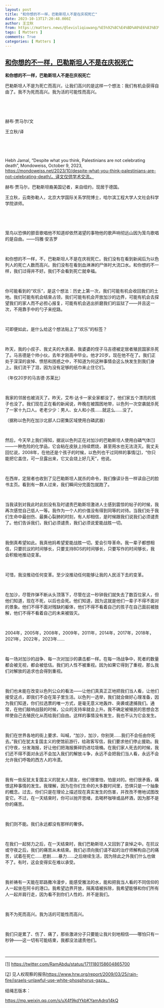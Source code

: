 ```yaml
---
layout: post
title: "和你想的不一样，巴勒斯坦人不是在庆祝死亡"
date: 2023-10-13T17:20:48.000Z
author: 王立秋
from: https://matters.news/@levisliqiuwang/%E5%92%8C%E4%BD%A0%E6%83%B3%E7%9A%84%E4%B8%8D%E4%B8%80%E6%A0%B7-%E5%B7%B4%E5%8B%92%E6%96%AF%E5%9D%A6%E4%BA%BA%E4%B8%8D%E6%98%AF%E5%9C%A8%E5%BA%86%E7%A5%9D%E6%AD%BB%E4%BA%A1-bafybeie7kzetecvbufeeyhnzyzqt3cgwps4zabm6h5waot7hzs4ruxf4t4
tags: [ Matters ]
comments: True
categories: [ Matters ]
---
```

<!--1697217648000-->
[和你想的不一样，巴勒斯坦人不是在庆祝死亡](https://matters.news/@levisliqiuwang/%E5%92%8C%E4%BD%A0%E6%83%B3%E7%9A%84%E4%B8%8D%E4%B8%80%E6%A0%B7-%E5%B7%B4%E5%8B%92%E6%96%AF%E5%9D%A6%E4%BA%BA%E4%B8%8D%E6%98%AF%E5%9C%A8%E5%BA%86%E7%A5%9D%E6%AD%BB%E4%BA%A1-bafybeie7kzetecvbufeeyhnzyzqt3cgwps4zabm6h5waot7hzs4ruxf4t4)
------

<div>
<p><strong>和你想的不一样，巴勒斯坦人不是在庆祝死亡</strong></p><p>巴勒斯坦人不是为死亡而高兴，让我们高兴的是这样一个想法：我们有机会获得自由了。我不为死而高兴。我为活的可能性而高兴。</p><p> </p><p> </p><p>赫布·贾马尔/文</p><p>王立秋/译</p><p> </p><p> </p><p>Hebh Jamal, “Despite what you think, Palestinians are not celebrating death”, Mondoweiss, October 9, 2023, <a target="_blank" rel="noopener noreferrer nofollow" href="https://mondoweiss.net/2023/10/despite-what-you-think-palestinians-are-not-celebrating-death/%E3%80%82%E8%AF%91%E6%96%87%E4%BB%85%E4%BE%9B%E5%AD%A6%E6%9C%AF%E4%BA%A4%E6%B5%81%E3%80%82">https://mondoweiss.net/2023/10/despite-what-you-think-palestinians-are-not-celebrating-death/。译文仅供学术交流。</a></p><p>赫布·贾马尔，巴勒斯坦裔美国记者，来自纽约，现居于德国。</p><p>王立秋，云南弥勒人，北京大学国际关系学院博士，哈尔滨工程大学人文社会科学学院讲师。</p><p> </p><p> </p><p>笼鸟以恐惧的颤音歌唱他不知道却依然渴望的事物他的歌声响彻远山因为笼鸟歌唱的是自由。——玛雅·安吉罗</p><p> </p><p>和你想的不一样，不，巴勒斯坦人不是在庆祝死亡。我们没有在看到新闻后为以色列人的死亡人数而高兴。我们没有在看到血淋淋的尸体时大流口水。和你想的不一样，我们过得并不好。我们不会看到死亡就幸福。</p><p> </p><p>你可能看到的“欢乐”，是这个想法：历史上第一次，我们可能有机会收回我们的土地。我们可能有机会结束占领，我们可能有机会开放加沙的边界，可能有机会去探望我们的家人而不必担心报复，可能有机会逃出折磨我们的监狱了——并且这一次，不用靠手中的勺子来挖路。</p><p> </p><p>可即便如此，是什么给这个想法贴上了“欢乐”的标签？</p><p> </p><p>昨天，我的小叔子、我丈夫的大表弟、我婆婆的侄子马吉德被定居者殖民国家杀死了。马吉德是个帅小伙，去年才刚高中毕业。他才20岁。现在他不在了。我们正处于深深的哀悼、愤怒和困惑之中，不知道为何这种事情会这么快发生到我们身上。我们流干了泪，因为没有足够的纸巾来止住它们。</p><p></p><p>（年仅20岁的马吉德·苏莱比）</p><p> </p><p>我家的邻居也被消灭了。昨天，艾布·达卡一家全家都没了，他们家五个漂亮的孩子也没了。我们现在正在看的新闻说，昨晚在被围困地带，以色列一次空袭就杀死了一家十九口人。老老少少：男人、女人和小孩……就这么……没了。</p><p></p><p>（据称以色列在加沙北部人口密集区域使用白磷武器）</p><p> </p><p>然后，今天早上我们得知，据说以色列正在对加沙的巴勒斯坦人使用白磷气体<a target="_blank" rel="noopener noreferrer nofollow" href="https://matters.news/@levisliqiuwang/%E5%92%8C%E4%BD%A0%E6%83%B3%E7%9A%84%E4%B8%8D%E4%B8%80%E6%A0%B7-%E5%B7%B4%E5%8B%92%E6%96%AF%E5%9D%A6%E4%BA%BA%E4%B8%8D%E6%98%AF%E5%9C%A8%E5%BA%86%E7%A5%9D%E6%AD%BB%E4%BA%A1-bafybeie7kzetecvbufeeyhnzyzqt3cgwps4zabm6h5waot7hzs4ruxf4t4#_ftn1">[1]</a>——一种危险的化学品，它会粘在皮肤上持续燃烧，甚至用水也无法浇灭。我丈夫回忆说，2008年，在他还是个孩子的时候，以色列也干过同样的事情<a target="_blank" rel="noopener noreferrer nofollow" href="https://matters.news/@levisliqiuwang/%E5%92%8C%E4%BD%A0%E6%83%B3%E7%9A%84%E4%B8%8D%E4%B8%80%E6%A0%B7-%E5%B7%B4%E5%8B%92%E6%96%AF%E5%9D%A6%E4%BA%BA%E4%B8%8D%E6%98%AF%E5%9C%A8%E5%BA%86%E7%A5%9D%E6%AD%BB%E4%BA%A1-bafybeie7kzetecvbufeeyhnzyzqt3cgwps4zabm6h5waot7hzs4ruxf4t4#_ftn2">[2]</a>，“你只能把它盖住，可一旦露出来，它又会烧上好几天”，他说。</p><p> </p><p>在西岸，定居者也收到了见巴勒斯坦人就杀的命令，我们像读讣告一样读自己的脸书主页。看到有一群人过来，我们瞬间分完面包就跑了。</p><p> </p><p>当我读到对我此时此刻没有及时谴责巴勒斯坦激进人士感到震惊的帖子的时候，我再次感觉自己低人一等。我作为一个人的价值没有得到同等的对待。当我们处于我们生命中最创伤、最撕心裂肺的时刻，有人却相信，是时候跟我们说我们必须谴责了。他们告诉我们，我们必须谴责，我们必须说爱能战胜一切。</p><p> </p><p>我倒真希望如此。我真他妈希望爱能战胜一切。爱会引导革命。我一辈子都想相信，只要抗议的时间够长，只要支持BDS的时间够长，只要写作的时间够长，我会积极地推动变革。</p><p> </p><p>可惜，我没推动任何变革。至少没推动任何能够让我的人民活下去的变革。</p><p> </p><p>在加沙，尽管炸弹不断从头顶落下，尽管在这一秒钟我们就失去了数百位家人，但他们知道，现在不死，以后也会死。他们知道，因为这就是他们一辈子不得不面对的景象。他们不得不面对残缺的躯体，他们不得不看着自己的孩子在自己面前被肢解，他们不得不看着自己的未来被毁灭。</p><p> </p><p>2004年，2005年，2008年，2009年，2011年，2014年，2017年，2018年，2021年，2022年，2023年……</p><p> </p><p>每一场对加沙的战争、每一次对加沙的袭击都一样。在每一场战争中，死者的数量都会被无视，都会被低估。我们的人性不被重视。因为如果它得到了重视，那么我们对解放的追求也会得到重视。</p><p> </p><p>我们也未能在改变以色列公众的看法——让他们真真正正地把我们当人看，让他们接受这点，即我们不会在笼子里生活。以色列一选举，我们就会做好心理准备，因为我们知道，你们拉选票的唯一方式，是毫无意义地轰炸、突袭或逮捕我们。通常，在他们敲响战鼓的时候，公众的支持率就会上升。我不确定被殖民的思想会怎样使自己去殖民化从而给我们自由。这样的事情没有发生，我也不认为它会发生。</p><p> </p><p>我们在世界各地的街上要求、叫喊，“加沙，加沙，你别哭……我们不会任由你死去。”我们在犹太复国主义的使馆前游行，给政客写信，我们要求他们停止援助。我们守夜，分发海报，好让他们把海报撕碎扔进垃圾桶。在我们家人死去的时候，我们还不得不面对永远不会加入我们的解放斗争，永远不会把我们当人看，永远不会允许我们呼吸的西方人的冷漠。</p><p> </p><p>我有一些反犹太复国主义的犹太人朋友，他们很害怕，怕是对的。他们很矛盾，痛恨这种事情的发生。我理解，因为在你们生命的大多数时间里，恐惧只是一个抽象的概念。过去，你们只是在理论上描述现在真实发生的伤害，并孜孜不倦地试图改变它。不过，在一天结束时，你可以抛开思绪，去喝杯咖啡或品杯酒，因为那不是你的痛苦。</p><p> </p><p>我们则不能。我们永远都没有那样的奢侈。</p><p> </p><p>在我们一起努力之后，在一天结束时，我们巴勒斯坦人又回到了哀悼之中。在抗议或守夜之后，我们的痛苦从未结束。我们必须向我们请不起的治疗师解构自己的痛苦，试着在死亡……悲剧……暴力……之后继续生活，因为除此之外我们什么也做不了。有时，这会变得实在难以承受。</p><p> </p><p>我祈祷有一天能在耶路撒冷漫步，能感受雅法的水，能和把我当人看的不同信仰的人一起坐在阿卡的港口。我希望边界开放，隔离墙被拆除，我希望能够和你们所有人一起并肩行走，因为看不到你们人性的，并不是我们。</p><p> </p><p>我不为死而高兴。我为活的可能性而高兴。</p><p> </p><p>我们只是累了、伤了、痛了，那些激进分子只要能让我片刻地相信——哪怕只有一秒钟——这一切有可能结束，我都没法谴责他们。</p><p><br class="smart"></p><hr><p><a target="_blank" rel="noopener noreferrer nofollow" href="https://matters.news/@levisliqiuwang/%E5%92%8C%E4%BD%A0%E6%83%B3%E7%9A%84%E4%B8%8D%E4%B8%80%E6%A0%B7-%E5%B7%B4%E5%8B%92%E6%96%AF%E5%9D%A6%E4%BA%BA%E4%B8%8D%E6%98%AF%E5%9C%A8%E5%BA%86%E7%A5%9D%E6%AD%BB%E4%BA%A1-bafybeie7kzetecvbufeeyhnzyzqt3cgwps4zabm6h5waot7hzs4ruxf4t4#_ftnref1">[1]</a> <a target="_blank" rel="noopener noreferrer nofollow" href="https://twitter.com/RamAbdu/status/1711180158604865700">https://twitter.com/RamAbdu/status/1711180158604865700</a></p><p><a target="_blank" rel="noopener noreferrer nofollow" href="https://matters.news/@levisliqiuwang/%E5%92%8C%E4%BD%A0%E6%83%B3%E7%9A%84%E4%B8%8D%E4%B8%80%E6%A0%B7-%E5%B7%B4%E5%8B%92%E6%96%AF%E5%9D%A6%E4%BA%BA%E4%B8%8D%E6%98%AF%E5%9C%A8%E5%BA%86%E7%A5%9D%E6%AD%BB%E4%BA%A1-bafybeie7kzetecvbufeeyhnzyzqt3cgwps4zabm6h5waot7hzs4ruxf4t4#_ftnref2">[2]</a> 见人权观察的报告<a target="_blank" rel="noopener noreferrer nofollow" href="https://www.hrw.org/report/2009/03/25/rain-fire/israels-unlawful-use-white-phosphorus-gaza%E3%80%82">https://www.hrw.org/report/2009/03/25/rain-fire/israels-unlawful-use-white-phosphorus-gaza。</a></p><p></p><p></p><p></p><p>结绳志版本：</p><p><a target="_blank" rel="noopener noreferrer nofollow" href="https://mp.weixin.qq.com/s/uX4f9kdYkbKYamAdrq14kQ">https://mp.weixin.qq.com/s/uX4f9kdYkbKYamAdrq14kQ</a></p>
</div>
